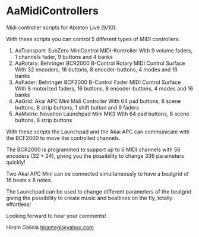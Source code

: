 # AaMidiControllers

Midi controller scripts for Ableton Live (9/10).

With these scripts you can control 5 different types of MIDI controllers:

1) AaTransport: SubZero MiniControl MIDI-Kontroller
   With 9 volume faders, 1 channels fader, 9 buttons and 4 banks
2) AaRotary: Behringer BCR2000 B-Control Rotary MIDI Control Surface
   With 32 encoders, 16 buttons, 8 encoder-buttons, 4 modes and 16 banks
3) AaFader: Behringer BCF2000 B-Control Fader MIDI Control Surface
   With 8 motorized faders, 16 buttons, 8 encoder-buttons, 4 modes and 16 banks
4) AaGrid: Akai APC Mini Midi Controller
   With 64 pad buttons, 8 scene buttons, 8 strip buttons, 1 shift button and 9 faders
5) AaMatrix: Novation Launchpad Mini MK3
   With 64 pad buttons, 8 scene buttons, 8 strip buttons

With these scripts the Launchpad and the Akai APC can communicate with the BCF2000
to move the controlled channels.

The BCR2000 is programmed to support up to 6 MIDI channels with 56 encoders (32 + 24),
giving you the possibility to change 336 parameters quickly!

Two Akai APC Mini can be connected simultaneously to have a beatgrid of 16 beats x 8 notes.

The Launchpad can be used to change different parameters of the beatgrid giving the possibility
to create music and beatlines on the fly, totally effortless!

Looking forward to hear your comments!

Hiram Galicia
hiramegl@yahoo.com
